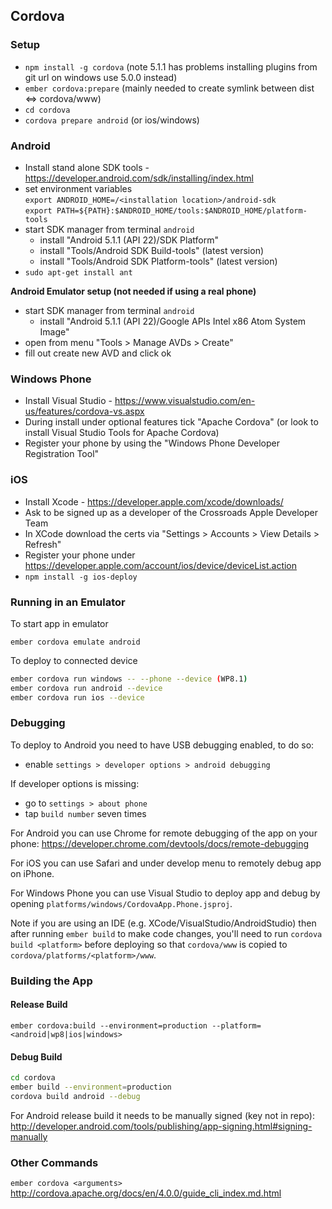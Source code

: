 ## Cordova

### Setup
* `npm install -g cordova` (note 5.1.1 has problems installing plugins from git url on windows use 5.0.0 instead)
* `ember cordova:prepare` (mainly needed to create symlink between dist <=> cordova/www)
* `cd cordova`
* `cordova prepare android` (or ios/windows)


### Android
* Install stand alone SDK tools - https://developer.android.com/sdk/installing/index.html
* set environment variables<br/>
  `export ANDROID_HOME=/<installation location>/android-sdk`<br/>
  `export PATH=${PATH}:$ANDROID_HOME/tools:$ANDROID_HOME/platform-tools`
* start SDK manager from terminal `android`
  - install "Android 5.1.1 (API 22)/SDK Platform"
  - install "Tools/Android SDK Build-tools" (latest version)
  - install "Tools/Android SDK Platform-tools" (latest version)
* `sudo apt-get install ant`

**Android Emulator setup (not needed if using a real phone)**
* start SDK manager from terminal `android`
  - install "Android 5.1.1 (API 22)/Google APIs Intel x86 Atom System Image"
* open from menu "Tools > Manage AVDs > Create"
* fill out create new AVD and click ok


### Windows Phone
* Install Visual Studio - https://www.visualstudio.com/en-us/features/cordova-vs.aspx
* During install under optional features tick "Apache Cordova" (or look to install Visual Studio Tools for Apache Cordova)
* Register your phone by using the "Windows Phone Developer Registration Tool"


### iOS
* Install Xcode - https://developer.apple.com/xcode/downloads/
* Ask to be signed up as a developer of the Crossroads Apple Developer Team
* In XCode download the certs via "Settings > Accounts > View Details > Refresh"
* Register your phone under https://developer.apple.com/account/ios/device/deviceList.action
* `npm install -g ios-deploy`


### Running in an Emulator
To start app in emulator

`ember cordova emulate android`

To deploy to connected device

```bash
ember cordova run windows -- --phone --device (WP8.1)
ember cordova run android --device
ember cordova run ios --device
```


### Debugging

To deploy to Android you need to have USB debugging enabled, to do so:

* enable `settings > developer options > android debugging`

If developer options is missing:

* go to `settings > about phone`
* tap `build number` seven times

For Android you can use Chrome for remote debugging of the app on your phone:
https://developer.chrome.com/devtools/docs/remote-debugging

For iOS you can use Safari and under develop menu to remotely debug app on iPhone.

For Windows Phone you can use Visual Studio to deploy app and debug by opening `platforms/windows/CordovaApp.Phone.jsproj`.

Note if you are using an IDE (e.g. XCode/VisualStudio/AndroidStudio) then after running `ember build` to make code changes, you'll need to run `cordova build <platform>` before deploying so that `cordova/www` is copied to `cordova/platforms/<platform>/www`.



### Building the App
#### Release Build

`ember cordova:build --environment=production --platform=<android|wp8|ios|windows>`

#### Debug Build
```sh
cd cordova
ember build --environment=production
cordova build android --debug
```

For Android release build it needs to be manually signed (key not in repo):
http://developer.android.com/tools/publishing/app-signing.html#signing-manually



### Other Commands
`ember cordova <arguments>`
http://cordova.apache.org/docs/en/4.0.0/guide_cli_index.md.html
